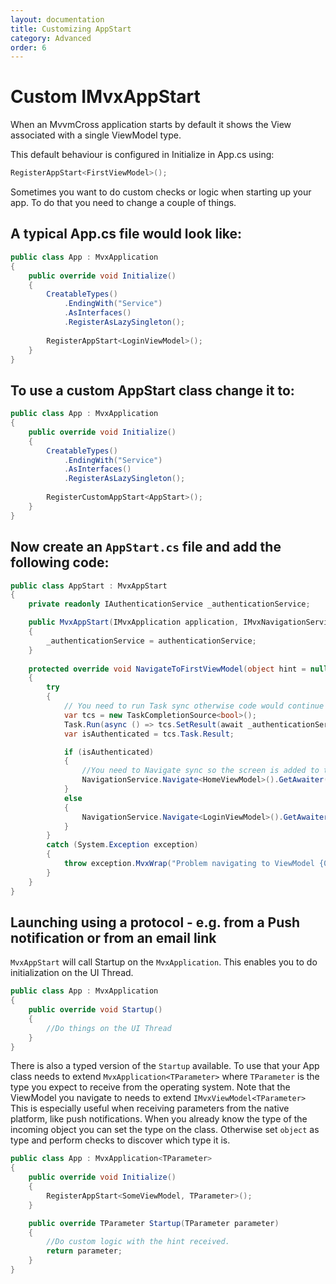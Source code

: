 ```yaml
---
layout: documentation
title: Customizing AppStart
category: Advanced
order: 6
---
```


# Custom IMvxAppStart

When an MvvmCross application starts by default it shows the View associated with a single ViewModel type.

This default behaviour is configured in Initialize in App.cs using:
```c#
RegisterAppStart<FirstViewModel>();
```

Sometimes you want to do custom checks or logic when starting up your app. To do that you need to change a couple of things.

## A typical App.cs file would look like:

```c#
public class App : MvxApplication
{
	public override void Initialize()
	{
		CreatableTypes()
			.EndingWith("Service")
			.AsInterfaces()
			.RegisterAsLazySingleton();
			
		RegisterAppStart<LoginViewModel>();
	}
}
```

## To use a custom AppStart class change it to:

```c#
public class App : MvxApplication
{
	public override void Initialize()
	{
		CreatableTypes()
			.EndingWith("Service")
			.AsInterfaces()
			.RegisterAsLazySingleton();
			
		RegisterCustomAppStart<AppStart>();
	}
}
```

## Now create an `AppStart.cs` file and add the following code:

```c#
public class AppStart : MvxAppStart
{
	private readonly IAuthenticationService _authenticationService;

	public MvxAppStart(IMvxApplication application, IMvxNavigationService navigationService, IAuthenticationService authenticationService) : base(application, navigationService)
	{
		_authenticationService = authenticationService;
	}
	
	protected override void NavigateToFirstViewModel(object hint = null)
	{
		try
		{
			// You need to run Task sync otherwise code would continue before completing.
			var tcs = new TaskCompletionSource<bool>();
			Task.Run(async () => tcs.SetResult(await _authenticationService.IsAuthenticated()));
			var isAuthenticated = tcs.Task.Result;

			if (isAuthenticated)
			{
				//You need to Navigate sync so the screen is added to the root before continuing.
				NavigationService.Navigate<HomeViewModel>().GetAwaiter().GetResult();
			}
			else
			{
				NavigationService.Navigate<LoginViewModel>().GetAwaiter().GetResult();
			}
		}
		catch (System.Exception exception)
		{
			throw exception.MvxWrap("Problem navigating to ViewModel {0}", typeof(TViewModel).Name);
		}
	}
}
```

## Launching using a protocol - e.g. from a Push notification or from an email link

`MvxAppStart` will call Startup on the `MvxApplication`. This enables you to do initialization on the UI Thread.

```c#
public class App : MvxApplication
{
	public override void Startup()
	{
		//Do things on the UI Thread
	}
}
```

There is also a typed version of the `Startup` available. To use that your App class needs to extend `MvxApplication<TParameter>` where `TParameter` is the type you expect to receive from the operating system. Note that the ViewModel you navigate to needs to extend `IMvxViewModel<TParameter>`
This is especially useful when receiving parameters from the native platform, like push notifications. When you already know the type of the incoming object you can set the type on the class. Otherwise set `object` as type and perform checks to discover which type it is.

```c#
public class App : MvxApplication<TParameter>
{
	public override void Initialize()
	{
		RegisterAppStart<SomeViewModel, TParameter>();
	}

	public override TParameter Startup(TParameter parameter)
	{
		//Do custom logic with the hint received.
		return parameter;
	}
}
```
